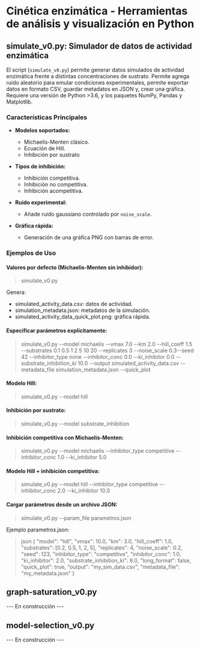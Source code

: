 #  Cinética enzimática - Herramientas de análisis y visualización en Python

## simulate_v0.py: Simulador de datos de actividad enzimática

El script (`simulate_v0.py`) permite generar datos simulados de actividad enzimática frente a distintas concentraciones de sustrato. Permite agrega ruido aleatorio para emular condiciones experimentales, permite exportar datos en formato CSV, guardar metadatos en JSON y, crear una gráfica. Requiere una versión de Python >3.6, y los paquetes NumPy, Pandas y Matplotlib.

### Características Principales

- **Modelos soportados:**
  - Michaelis-Menten clásico.
  - Ecuación de Hill.
  - Inhibición por sustrato

- **Tipos de inhibición:**
  - Inhibición competitiva.
  - Inhibición no competitiva.
  - Inhibición acompetitiva.

- **Ruido experimental:**
  - Añade ruido gaussiano controlado por `noise_scale`.

- **Gráfica rápida:**
  - Generación de una gráfica PNG con barras de error.

### Ejemplos de Uso

#### Valores por defecto (Michaelis-Menten sin inhibidor):
   
  >  simulate_v0.py

Genera:

   - simulated_activity_data.csv: datos de actividad.
   - simulation_metadata.json: metadatos de la simulación.
   - simulated_activity_data_quick_plot.png: gráfica rápida.

#### Especificar parámetros explícitamente:


 >   simulate_v0.py --model michaelis --vmax 7.0 --km 2.0 --hill_coeff 1.5 --substrates 0.1 0.5 1 2 5 10 20 --replicates 3 --noise_scale 0.3--seed 42 --inhibitor_type none --inhibitor_conc 0.0 --ki_inhibitor 0.0 --substrate_inhibition_ki 10.0 --output simulated_activity_data.csv --metadata_file simulation_metadata.json --quick_plot

#### Modelo Hill:

  >   simulate_v0.py --model hill

#### Inhibición por sustrato:
  >   simulate_v0.py --model substrate_inhibition

#### Inhibición competitiva con Michaelis-Menten:

  >  simulate_v0.py --model michaelis --inhibitor_type competitive --inhibitor_conc 1.0 --ki_inhibitor 5.0

#### Modelo Hill + inhibición competitiva:


  >  simulate_v0.py --model hill --inhibitor_type competitive --inhibitor_conc 2.0 --ki_inhibitor 10.0


#### Cargar parámetros desde un archivo JSON:

  >  simulate_v0.py --param_file parametros.json

Ejemplo parametros.json:

  >json
  {
  "model": "hill",
  "vmax": 10.0,
  "km": 3.0,
  "hill_coeff": 1.0,
  "substrates": [0.2, 0.5, 1, 2, 5],
  "replicates": 4,
  "noise_scale": 0.2,
  "seed": 123,
  "inhibitor_type": "competitive",
  "inhibitor_conc": 1.0,
  "ki_inhibitor": 2.0,
  "substrate_inhibition_ki": 8.0,
  "long_format": false,
  "quick_plot": true,
  "output": "my_sim_data.csv",
  "metadata_file": "my_metadata.json"
}

## graph-saturation_v0.py
--- En construcción ---
## model-selection_v0.py
--- En construcción ---
